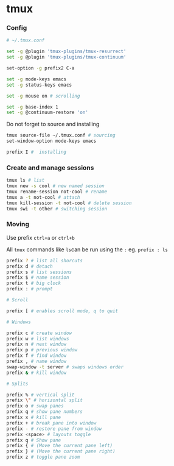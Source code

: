 # tmux

### Config

```bash
# ~/.tmux.conf

set -g @plugin 'tmux-plugins/tmux-resurrect'
set -g @plugin 'tmux-plugins/tmux-continuum'

set-option -g prefix2 C-a

set -g mode-keys emacs
set -g status-keys emacs

set -g mouse on # scrolling

set -g base-index 1
set -g @continuum-restore 'on'
```

Do not forget to source and installing
```bash
tmux source-file ~/.tmux.conf # sourcing
set-window-option mode-keys emacs

prefix I #  installing 
```

### Create and manage sessions

```bash
tmux ls # list
tmux new -s cool # new named session
tmux rename-session not-cool # rename
tmux a -t not-cool # attach
tmux kill-session -t not-cool # delete session
tmux swi -t other # switching session
```


### Moving 

Use prefix `ctrl+a` or `ctrl+b`

All `tmux` commands like `ls`can be run using the `:` eg. `prefix : ls`

```bash
prefix ? # list all shorcuts
prefix d # detach
prefix s # list sessions
prefix $ # name session
prefix t # big clock
prefix : # prompt

# Scroll

prefix [ # enables scroll mode, q to quit

# Windows

prefix c # create window
prefix w # list windows
prefix n # next window
prefix p # previous window
prefix f # find window
prefix , # name window
swap-window -t server # swaps windows order
prefix & # kill window

# Splits

prefix % # vertical split
prefix \" # horizontal split 
prefix o # swap panes
prefix q # show pane numbers
prefix x # kill pane
prefix + # break pane into window 
prefix - # restore pane from window
prefix <space> # layouts toggle 
prefix q # Show pane 
prefix { # (Move the current pane left)
prefix } # (Move the current pane right)
prefix z # toggle pane zoom
```